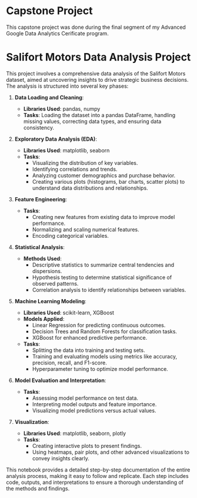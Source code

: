 # Capstone Project
This capstone project was done during the final segment of my Advanced Google Data Analytics Cerificate program. 
# Salifort Motors Data Analysis Project

This project involves a comprehensive data analysis of the Salifort Motors dataset, aimed at uncovering insights to drive strategic business decisions. The analysis is structured into several key phases:

1. **Data Loading and Cleaning**:
   - **Libraries Used**: pandas, numpy
   - **Tasks**: Loading the dataset into a pandas DataFrame, handling missing values, correcting data types, and ensuring data consistency.

2. **Exploratory Data Analysis (EDA)**:
   - **Libraries Used**: matplotlib, seaborn
   - **Tasks**: 
     - Visualizing the distribution of key variables.
     - Identifying correlations and trends.
     - Analyzing customer demographics and purchase behavior.
     - Creating various plots (histograms, bar charts, scatter plots) to understand data distributions and relationships.

3. **Feature Engineering**:
   - **Tasks**: 
     - Creating new features from existing data to improve model performance.
     - Normalizing and scaling numerical features.
     - Encoding categorical variables.

4. **Statistical Analysis**:
   - **Methods Used**: 
     - Descriptive statistics to summarize central tendencies and dispersions.
     - Hypothesis testing to determine statistical significance of observed patterns.
     - Correlation analysis to identify relationships between variables.

5. **Machine Learning Modeling**:
   - **Libraries Used**: scikit-learn, XGBoost
   - **Models Applied**: 
     - Linear Regression for predicting continuous outcomes.
     - Decision Trees and Random Forests for classification tasks.
     - XGBoost for enhanced predictive performance.
   - **Tasks**: 
     - Splitting the data into training and testing sets.
     - Training and evaluating models using metrics like accuracy, precision, recall, and F1-score.
     - Hyperparameter tuning to optimize model performance.

6. **Model Evaluation and Interpretation**:
   - **Tasks**: 
     - Assessing model performance on test data.
     - Interpreting model outputs and feature importance.
     - Visualizing model predictions versus actual values.

7. **Visualization**:
   - **Libraries Used**: matplotlib, seaborn, plotly
   - **Tasks**: 
     - Creating interactive plots to present findings.
     - Using heatmaps, pair plots, and other advanced visualizations to convey insights clearly.

This notebook provides a detailed step-by-step documentation of the entire analysis process, making it easy to follow and replicate. Each step includes code, outputs, and interpretations to ensure a thorough understanding of the methods and findings.

